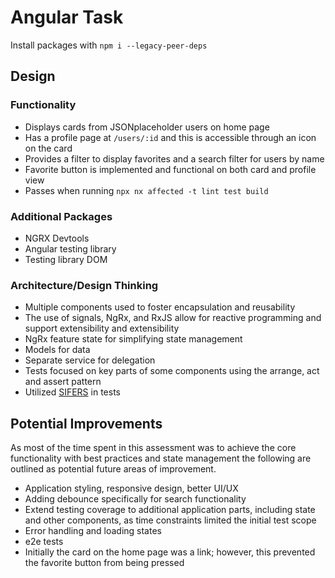 # Angular Task
Install packages with `npm i --legacy-peer-deps`

## Design

### Functionality
* Displays cards from JSONplaceholder users on home page
* Has a profile page at `/users/:id` and this is accessible through an icon on the card
* Provides a filter to display favorites and a search filter for users by name
* Favorite button is implemented and functional on both card and profile view
* Passes when running `npx nx affected -t lint test build`

### Additional Packages
* NGRX Devtools
* Angular testing library
* Testing library DOM

### Architecture/Design Thinking
* Multiple components used to foster encapsulation and reusability
* The use of signals, NgRx, and RxJS allow for reactive programming and support extensibility
and extensibility
* NgRx feature state for simplifying state management
* Models for data
* Separate service for delegation
* Tests focused on key parts of some components using the arrange, act and assert pattern
* Utilized [SIFERS](https://medium.com/@kolodny/testing-with-sifers-c9d6bb5b362) in tests


## Potential Improvements
As most of the time spent in this assessment was to achieve the core functionality 
with best practices and state management the following are outlined as potential 
future areas of improvement.

* Application styling, responsive design, better UI/UX 
* Adding debounce specifically for search functionality
* Extend testing coverage to additional application parts, including state and other components, as time constraints limited the initial test scope 
* Error handling and loading states
* e2e tests
* Initially the card on the home page was a link; however, this prevented the favorite button from being pressed
